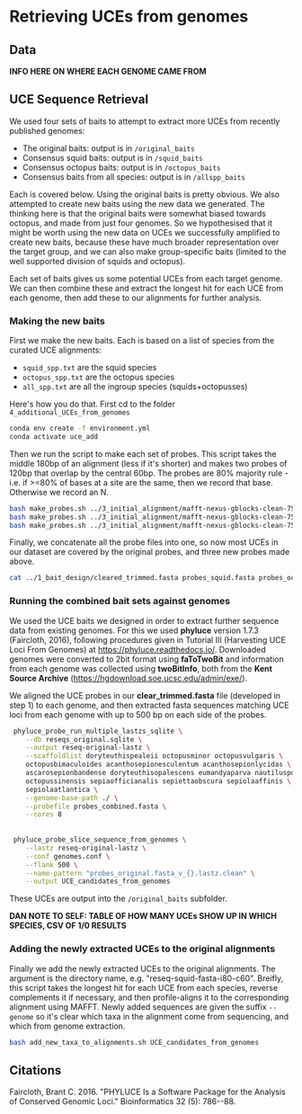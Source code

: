 # Retrieving UCEs from genomes

## Data

**INFO HERE ON WHERE EACH GENOME CAME FROM**

## UCE Sequence Retrieval

We used four sets of baits to attempt to extract more UCEs from recently published genomes:

-   The original baits: output is in `/original_baits`
-   Consensus squid baits: output is in `/squid_baits`
-   Consensus octopus baits: output is in `/octopus_baits`
-   Consensus baits from all species: output is in `/allspp_baits`

Each is covered below. Using the original baits is pretty obvious. We also attempted to create new baits using the new data we generated. The thinking here is that the original baits were somewhat biased towards octopus, and made from just four genomes. So we hypothesised that it might be worth using the new data on UCEs we successfully amplified to create new baits, because these have much broader representation over the target group, and we can also make group-specific baits (limited to the well supported division of squids and octopus).

Each set of baits gives us some potential UCEs from each target genome. We can then combine these and extract the longest hit for each UCE from each genome, then add these to our alignments for further analysis.

### Making the new baits

First we make the new baits. Each is based on a list of species from the curated UCE alignments: 

* `squid_spp.txt` are the squid species
* `octopus_spp.txt` are the octopus species
* `all_spp.txt` are all the ingroup species (squids+octopusses)

Here's how you do that. First cd to the folder `4_additional_UCEs_from_genomes`

``` bash
conda env create -f environment.yml 
conda activate uce_add
```

Then we run the script to make each set of probes. This script takes the middle 180bp of an alignment (less if it's shorter) and makes two probes of 120bp that overlap by the central 60bp. The probes are 80% majority rule - i.e. if >=80% of bases at a site are the same, then we record that base. Otherwise we record an N.

``` bash
bash make_probes.sh ../3_initial_alignment/mafft-nexus-gblocks-clean-75p/ squid_spp.txt probes_squid.fasta 
bash make_probes.sh ../3_initial_alignment/mafft-nexus-gblocks-clean-75p/ octopus_spp.txt probes_octopus.fasta 
bash make_probes.sh ../3_initial_alignment/mafft-nexus-gblocks-clean-75p/ all_spp.txt probes_all.fasta 
```

Finally, we concatenate all the probe files into one, so now most UCEs in our dataset are covered by the original probes, and three new probes made above.

```bash
cat ../1_bait_design/cleared_trimmed.fasta probes_squid.fasta probes_octopus.fasta probes_all.fasta > probes_combined.fasta
``` 

### Running the combined bait sets against genomes

We used the UCE baits we designed in order to extract further sequence data from existing genomes. For this we used **phyluce** version 1.7.3 (Faircloth, 2016), following procedures given in Tutorial III (Harvesting UCE Loci From Genomes) at <https://phyluce.readthedocs.io/>. Downloaded genomes were converted to 2bit format using **faToTwoBit** and information from each genome was collected using **twoBitInfo**, both from the **Kent Source Archive** (<https://hgdownload.soe.ucsc.edu/admin/exe/>).

We aligned the UCE probes in our **clear_trimmed.fasta** file (developed in step 1) to each genome, and then extracted fasta sequences matching UCE loci from each genome with up to 500 bp on each side of the probes.

``` bash
 phyluce_probe_run_multiple_lastzs_sqlite \
    --db reseqs_original.sqlite \
    --output reseq-original-lastz \
    --scaffoldlist doryteuthispealeii octopusminor octopusvulgaris \
    octopusbimaculoides acanthosepionesculentum acanthosepionlycidas \
    ascarosepionbandense doryteuthisopalescens eumandyaparva nautiluspompilius \
    octopussinensis sepiaofficianalis sepiettaobscura sepiolaaffinis \
    sepiolaatlantica \
    --genome-base-path ./ \
    --probefile probes_combined.fasta \
    --cores 8
    
    
 phyluce_probe_slice_sequence_from_genomes \
    --lastz reseq-original-lastz \
    --conf genomes.conf \
    --flank 500 \
    --name-pattern "probes_original.fasta_v_{}.lastz.clean" \
    --output UCE_candidates_from_genomes
```

These UCEs are output into the `/original_baits` subfolder.

**DAN NOTE TO SELF: TABLE OF HOW MANY UCEs SHOW UP IN WHICH SPECIES, CSV OF 1/0 RESULTS**


### Adding the newly extracted UCEs to the original alignments

Finally we add the newly extracted UCEs to the original alignments. The argument is the directory name, e.g. "reseq-squid-fasta-i80-c60". Breifly, this script takes the longest hit for each UCE from each species, reverse complements it if necessary, and then profile-aligns it to the corresponding alignment using MAFFT. Newly added sequences are given the suffix `--genome` so it's clear which taxa in the alignment come from sequencing, and which from genome extraction.

``` bash
bash add_new_taxa_to_alignments.sh UCE_candidates_from_genomes
```


## Citations

Faircloth, Brant C. 2016. "PHYLUCE Is a Software Package for the Analysis of Conserved Genomic Loci." Bioinformatics 32 (5): 786--88.
